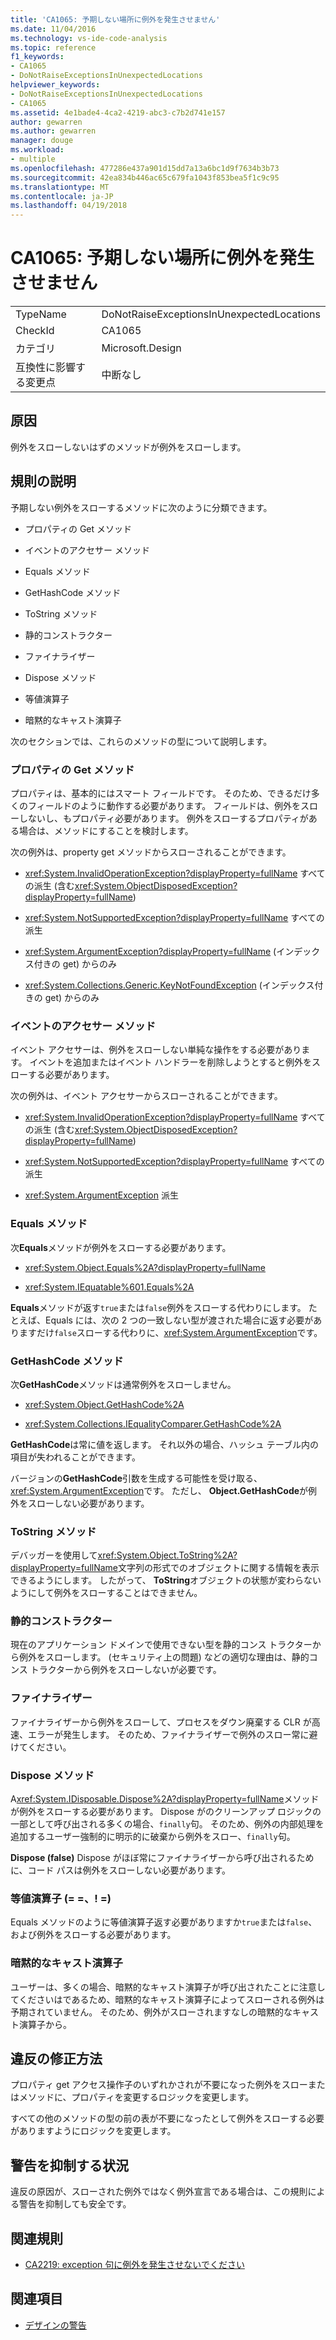 ```yaml
---
title: 'CA1065: 予期しない場所に例外を発生させません'
ms.date: 11/04/2016
ms.technology: vs-ide-code-analysis
ms.topic: reference
f1_keywords:
- CA1065
- DoNotRaiseExceptionsInUnexpectedLocations
helpviewer_keywords:
- DoNotRaiseExceptionsInUnexpectedLocations
- CA1065
ms.assetid: 4e1bade4-4ca2-4219-abc3-c7b2d741e157
author: gewarren
ms.author: gewarren
manager: douge
ms.workload:
- multiple
ms.openlocfilehash: 477286e437a901d15dd7a13a6bc1d9f7634b3b73
ms.sourcegitcommit: 42ea834b446ac65c679fa1043f853bea5f1c9c95
ms.translationtype: MT
ms.contentlocale: ja-JP
ms.lasthandoff: 04/19/2018
---
```

# <a name="ca1065-do-not-raise-exceptions-in-unexpected-locations"></a>CA1065: 予期しない場所に例外を発生させません

|||
|-|-|
|TypeName|DoNotRaiseExceptionsInUnexpectedLocations|
|CheckId|CA1065|
|カテゴリ|Microsoft.Design|
|互換性に影響する変更点|中断なし|

## <a name="cause"></a>原因

例外をスローしないはずのメソッドが例外をスローします。

## <a name="rule-description"></a>規則の説明

予期しない例外をスローするメソッドに次のように分類できます。

- プロパティの Get メソッド

- イベントのアクセサー メソッド

- Equals メソッド

- GetHashCode メソッド

- ToString メソッド

- 静的コンストラクター

- ファイナライザー

- Dispose メソッド

- 等値演算子

- 暗黙的なキャスト演算子

次のセクションでは、これらのメソッドの型について説明します。

### <a name="property-get-methods"></a>プロパティの Get メソッド

プロパティは、基本的にはスマート フィールドです。 そのため、できるだけ多くのフィールドのように動作する必要があります。 フィールドは、例外をスローしないし、もプロパティ必要があります。 例外をスローするプロパティがある場合は、メソッドにすることを検討します。

次の例外は、property get メソッドからスローされることができます。

- <xref:System.InvalidOperationException?displayProperty=fullName> すべての派生 (含む<xref:System.ObjectDisposedException?displayProperty=fullName>)

- <xref:System.NotSupportedException?displayProperty=fullName> すべての派生

- <xref:System.ArgumentException?displayProperty=fullName> (インデックス付きの get) からのみ

- <xref:System.Collections.Generic.KeyNotFoundException> (インデックス付きの get) からのみ

### <a name="event-accessor-methods"></a>イベントのアクセサー メソッド

イベント アクセサーは、例外をスローしない単純な操作をする必要があります。 イベントを追加またはイベント ハンドラーを削除しようとすると例外をスローする必要があります。

次の例外は、イベント アクセサーからスローされることができます。

- <xref:System.InvalidOperationException?displayProperty=fullName> すべての派生 (含む<xref:System.ObjectDisposedException?displayProperty=fullName>)

- <xref:System.NotSupportedException?displayProperty=fullName> すべての派生

- <xref:System.ArgumentException> 派生

### <a name="equals-methods"></a>Equals メソッド

次**Equals**メソッドが例外をスローする必要があります。

- <xref:System.Object.Equals%2A?displayProperty=fullName>

- <xref:System.IEquatable%601.Equals%2A>

**Equals**メソッドが返す`true`または`false`例外をスローする代わりにします。 たとえば、Equals には、次の 2 つの一致しない型が渡された場合に返す必要がありますだけ`false`スローする代わりに、<xref:System.ArgumentException>です。

### <a name="gethashcode-methods"></a>GetHashCode メソッド

次**GetHashCode**メソッドは通常例外をスローしません。

- <xref:System.Object.GetHashCode%2A>

- <xref:System.Collections.IEqualityComparer.GetHashCode%2A>

**GetHashCode**は常に値を返します。 それ以外の場合、ハッシュ テーブル内の項目が失われることができます。

バージョンの**GetHashCode**引数を生成する可能性を受け取る、<xref:System.ArgumentException>です。 ただし、 **Object.GetHashCode**が例外をスローしない必要があります。

### <a name="tostring-methods"></a>ToString メソッド

デバッガーを使用して<xref:System.Object.ToString%2A?displayProperty=fullName>文字列の形式でのオブジェクトに関する情報を表示できるようにします。 したがって、 **ToString**オブジェクトの状態が変わらないようにして例外をスローすることはできません。

### <a name="static-constructors"></a>静的コンストラクター

現在のアプリケーション ドメインで使用できない型を静的コンス トラクターから例外をスローします。 (セキュリティ上の問題) などの適切な理由は、静的コンス トラクターから例外をスローしないが必要です。

### <a name="finalizers"></a>ファイナライザー

ファイナライザーから例外をスローして、プロセスをダウン廃棄する CLR が高速、エラーが発生します。 そのため、ファイナライザーで例外のスロー常に避けてください。

### <a name="dispose-methods"></a>Dispose メソッド

A<xref:System.IDisposable.Dispose%2A?displayProperty=fullName>メソッドが例外をスローする必要があります。 Dispose がのクリーンアップ ロジックの一部として呼び出される多くの場合、`finally`句。 そのため、例外の内部処理を追加するユーザー強制的に明示的に破棄から例外をスロー、`finally`句。

**Dispose (false)** Dispose がほぼ常にファイナライザーから呼び出されるために、コード パスは例外をスローしない必要があります。

### <a name="equality-operators--"></a>等値演算子 (= =、! =)

Equals メソッドのように等値演算子返す必要がありますか`true`または`false`、および例外をスローする必要があります。

### <a name="implicit-cast-operators"></a>暗黙的なキャスト演算子

ユーザーは、多くの場合、暗黙的なキャスト演算子が呼び出されたことに注意してくださいはであるため、暗黙的なキャスト演算子によってスローされる例外は予期されていません。 そのため、例外がスローされますなしの暗黙的なキャスト演算子から。

## <a name="how-to-fix-violations"></a>違反の修正方法

プロパティ get アクセス操作子のいずれかされが不要になった例外をスローまたはメソッドに、プロパティを変更するロジックを変更します。

すべての他のメソッドの型の前の表が不要になったとして例外をスローする必要がありますようにロジックを変更します。

## <a name="when-to-suppress-warnings"></a>警告を抑制する状況

違反の原因が、スローされた例外ではなく例外宣言である場合は、この規則による警告を抑制しても安全です。

## <a name="related-rules"></a>関連規則

- [CA2219: exception 句に例外を発生させないでください](../code-quality/ca2219-do-not-raise-exceptions-in-exception-clauses.md)

## <a name="see-also"></a>関連項目

- [デザインの警告](../code-quality/design-warnings.md)